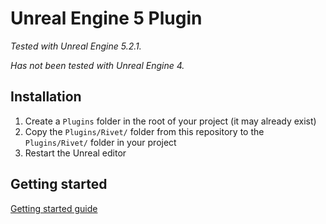 # Unreal Engine 5 Plugin

_Tested with Unreal Engine 5.2.1._

_Has not been tested with Unreal Engine 4._

## Installation

1. Create a `Plugins` folder in the root of your project (it may already exist)
2. Copy the `Plugins/Rivet/` folder from this repository to the `Plugins/Rivet/` folder in your project
3. Restart the Unreal editor

## Getting started

[Getting started guide](https://rivet.gg/learn/unreal)
